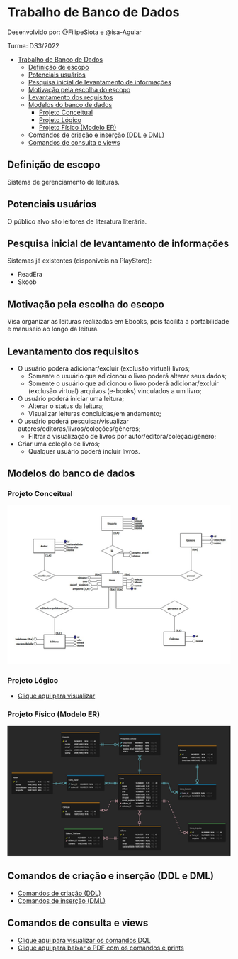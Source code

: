 # Trabalho de Banco de Dados

Desenvolvido por: @FilipeSiota e @isa-Aguiar

Turma: DS3/2022

- [Trabalho de Banco de Dados](#trabalho-de-banco-de-dados)
  - [Definição de escopo](#definição-de-escopo)
  - [Potenciais usuários](#potenciais-usuários)
  - [Pesquisa inicial de levantamento de informações](#pesquisa-inicial-de-levantamento-de-informações)
  - [Motivação pela escolha do escopo](#motivação-pela-escolha-do-escopo)
  - [Levantamento dos requisitos](#levantamento-dos-requisitos)
  - [Modelos do banco de dados](#modelos-do-banco-de-dados)
    - [Projeto Conceitual](#projeto-conceitual)
    - [Projeto Lógico](#projeto-lógico)
    - [Projeto Físico (Modelo ER)](#projeto-físico-modelo-er)
  - [Comandos de criação e inserção (DDL e DML)](#comandos-de-criação-e-inserção-ddl-e-dml)
  - [Comandos de consulta e views](#comandos-de-consulta-e-views)

## Definição de escopo

Sistema de gerenciamento de leituras.

## Potenciais usuários

O público alvo são leitores de literatura literária.

## Pesquisa inicial de levantamento de informações

Sistemas já existentes (disponíveis na PlayStore):

- ReadEra
- Skoob

## Motivação pela escolha do escopo

Visa organizar as leituras realizadas em Ebooks, pois facilita a portabilidade e manuseio ao longo da leitura.

## Levantamento dos requisitos

- O usuário poderá adicionar/excluir (exclusão virtual) livros;
  - Somente o usuário que adicionou o livro poderá alterar seus dados;
  - Somente o usuário que adicionou o livro poderá adicionar/excluir (exclusão virtual) arquivos (e-books) vinculados a um livro;
- O usuário poderá iniciar uma leitura;
  - Alterar o status da leitura;
  - Visualizar leituras concluídas/em andamento;
- O usuário poderá pesquisar/visualizar autores/editoras/livros/coleções/gêneros;
  - Filtrar a visualização de livros por autor/editora/coleção/gênero;
- Criar uma coleção de livros;
  - Qualquer usuário poderá incluir livros.

## Modelos do banco de dados

### Projeto Conceitual

![Imagem do Projeto Conceitual](./ProjetoConceitual/projeto-conceitual.jpg)

### Projeto Lógico

- [Clique aqui para visualizar](./ProjetoLogico/ModeloLogico.md)

### Projeto Físico (Modelo ER)

![Imagem do Modelo ER](./ProjetoFisico/modelo-er.jpg)

## Comandos de criação e inserção (DDL e DML)

- [Comandos de criação (DDL)](./ProjetoFisico/DDL.sql)
- [Comandos de inserção (DML)](./ProjetoFisico/DML.sql)

## Comandos de consulta e views

- [Clique aqui para visualizar os comandos DQL](./ProjetoFisico/DQL.sql)
- [Clique aqui para baixar o PDF com os comandos e prints](./ProjetoFisico/DQL.pdf)